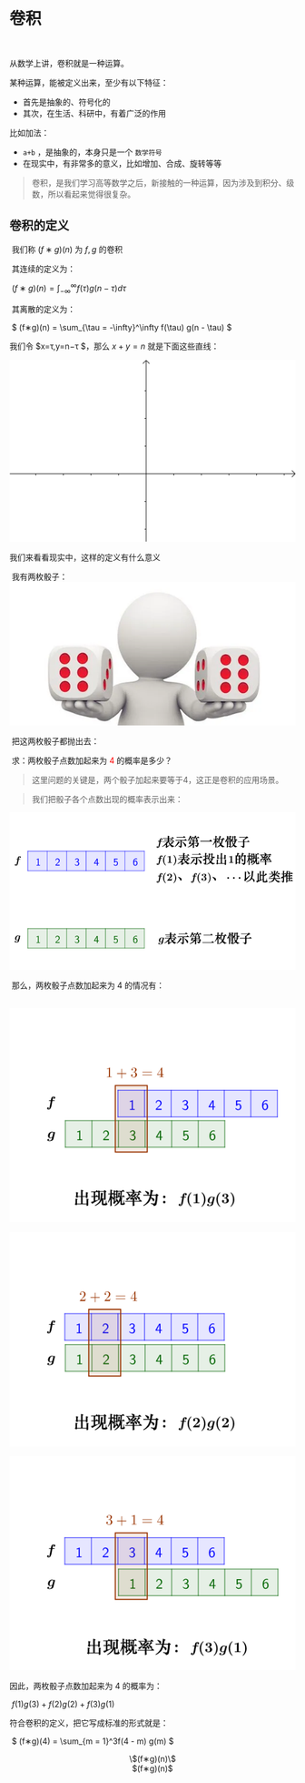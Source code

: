 # 卷积



​	

从数学上讲，卷积就是一种运算。

某种运算，能被定义出来，至少有以下特征：

- 首先是抽象的、符号化的
- 其次，在生活、科研中，有着广泛的作用

比如加法：

- `a+b` ，是抽象的，本身只是一个 `数学符号`
- 在现实中，有非常多的意义，比如增加、合成、旋转等等

> 卷积，是我们学习高等数学之后，新接触的一种运算，因为涉及到积分、级数，所以看起来觉得很复杂。



##  卷积的定义

​	我们称 $(f∗g)(n)$ 为 $f,g$ 的卷积

​	其连续的定义为：

​										$(f∗g)(n) = \int_{-\infty}^{\infty}f(\tau) g(n - \tau)d\tau$

​	其离散的定义为：

​										$ (f∗g)(n) = \sum_{\tau = -\infty}^\infty f(\tau) g(n - \tau) $





我们令 $x=τ,y=n−τ $，那么 $x+y=n$ 就是下面这些直线：

![动图](source/images/v2-8be52f6bada3f7a21cebfc210d2e7ea0_720w.gif)

我们来看看现实中，这样的定义有什么意义

​		我有两枚骰子：![img](source/images/v2-e279045403bb2b0d8de72262f37562cd_720w.webp)

​		把这两枚骰子都抛出去：

​		求：两枚骰子点数加起来为 <span style='color:red'>4</span> 的概率是多少？

>  这里问题的关键是，两个骰子加起来要等于4，这正是卷积的应用场景。

>  我们把骰子各个点数出现的概率表示出来：

![img](source/images/v2-4763fd548536b21640d01d3f8a59c546_r.jpg)

​		那么，两枚骰子点数加起来为 4 的情况有：

​	![img](source/images/v2-a67a711702ce48cd7632e783ae0a1f42_720w.png)

![img](source/images/v2-d6ff10bf39c46397ab2bebb971d4b58c_720w.png)

![img](source/images/v2-0cdabcc04398ea723aa6e47e05072e5c_720w.png)

因此，两枚骰子点数加起来为 4 的概率为：

​														$f(1)g(3) + f(2)g(2) + f(3)g(1)$

符合卷积的定义，把它写成标准的形式就是：

​														$ (f∗g)(4) = \sum_{m = 1}^3f(4 - m) g(m) $





<div align = "center">\$(f∗g)(n)\$</div>

<center> $(f∗g)(n)$ </center>